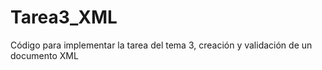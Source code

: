 # Tarea3_XML
Código para implementar la tarea del tema 3, creación y validación de un documento XML
